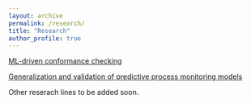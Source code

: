 ```yaml
---
layout: archive
permalink: /research/
title: "Research"
author_profile: true
---
```


[ML-driven conformance checking](/conformance)

[Generalization and validation of predictive process monitoring models](/generalization)

Other reserach lines to be added soon.